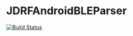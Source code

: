 # JDRFAndroidBLEParser

[![Build Status](https://travis-ci.org/markiantorno/JDRFAndroidBLEParser.svg?branch=master)](https://travis-ci.org/markiantorno/JDRFAndroidBLEParser)

